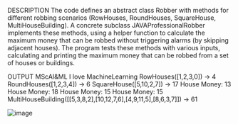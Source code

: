 DESCRIPTION
The code defines an abstract class Robber with methods for different robbing
scenarios (RowHouses, RoundHouses, SquareHouse, MultiHouseBuilding). A
concrete subclass JAVAProfessionalRobber implements these methods, using a
helper function to calculate the maximum money that can be robbed without
triggering alarms (by skipping adjacent houses). The program tests these
methods with various inputs, calculating and printing the maximum money that
can be robbed from a set of houses or buildings.

OUTPUT
MScAI&ML
I love MachineLearning
RowHouses([1,2,3,0]) -> 4
RoundHouses([1,2,3,4]) -> 6
SquareHouse([5,10,2,7]) -> 17
House Money: 13
House Money: 18
House Money: 15
House Money: 15
MultiHouseBuilding([[5,3,8,2],[10,12,7,6],[4,9,11,5],[8,6,3,7]]) -> 61

![image](https://github.com/user-attachments/assets/5b8eb63e-c8e9-4b9d-8ddc-513c3841a4ee)
